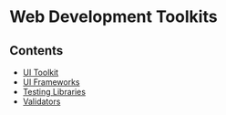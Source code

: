 # Web Development Toolkits

## Contents

- [UI Toolkit](/Handbook/Coding/Web%20Development/Web%20Development%20Toolkits/UI%20Toolkit)
- [UI Frameworks](/Handbook/Coding/Web%20Development/Web%20Development%20Toolkits/UI%20Frameworks)
- [Testing Libraries](/Handbook/Coding/Web%20Development/Web%20Development%20Toolkits/Testing%20Libraries)
- [Validators](/Handbook/Coding/Web%20Development/Web%20Development%20Toolkits/Validators)
